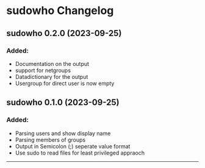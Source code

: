 # sudowho Changelog

## sudowho 0.2.0 (2023-09-25)
### Added:
 - Documentation on the output
 - support for netgroups
 - Datadictionary for the output
 - Usergroup for direct user is now empty

## sudowho 0.1.0 (2023-09-25)

### Added:
 - Parsing users and show display name 
 - Parsing members of groups
 - Output in Semicolon (;) seperate value format
 - Use sudo to read files for least privileged appraoch 

---------------------------------------------------------------------------------

